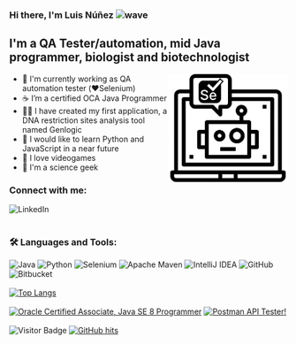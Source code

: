 ### Hi there, I'm Luis Núñez <img alt="wave" src="https://raw.githubusercontent.com/syedareehaquasar/syedareehaquasar/master/gifs/Hi.gif" width="26px" height="26"/>

## I'm a QA Tester/automation, mid Java programmer, biologist and biotechnologist
<img src="https://raw.githubusercontent.com/luinungom/luinungom/master/Selenium.png" align="right" height="200" />

- :robot: I'm currently working as QA automation tester (❤️Selenium)
- :coffee: I’m a certified OCA Java Programmer
- :man_technologist: I have created my first application, a DNA restriction sites analysis tool named Genlogic
- :snake: I would like to learn Python and JavaScript in a near future
- :space_invader: I love videogames
- :microscope: I'm a science geek

### Connect with me:
[<img align="left" alt="LinkedIn" src="https://img.shields.io/badge/LinkedIn-0077B5?style=for-the-badge&logo=linkedin&logoColor=white"/>](https://www.linkedin.com/in/luisnunezgomez)
<br></br>
### 🛠 Languages and Tools:
![Java](https://img.shields.io/badge/java-%23ED8B00.svg?style=for-the-badge&logo=openjdk&logoColor=white)
![Python](https://img.shields.io/badge/python-3670A0?style=for-the-badge&logo=python&logoColor=ffdd54)
![Selenium](https://img.shields.io/badge/-selenium-%43B02A?style=for-the-badge&logo=selenium&logoColor=white)
![Apache Maven](https://img.shields.io/badge/Apache%20Maven-C71A36?style=for-the-badge&logo=Apache%20Maven&logoColor=white)
![IntelliJ IDEA](https://img.shields.io/badge/IntelliJIDEA-000000.svg?style=for-the-badge&logo=intellij-idea&logoColor=white)
![GitHub](https://img.shields.io/badge/github-%23121011.svg?style=for-the-badge&logo=github&logoColor=white)
![Bitbucket](https://img.shields.io/badge/bitbucket-%230047B3.svg?style=for-the-badge&logo=bitbucket&logoColor=white)
<br></br>
[![Top Langs](https://github-readme-stats.vercel.app/api/top-langs/?username=luinungom&layout=compact&show_icons=true&theme=tokyonight)](https://github.com/anuraghazra/github-readme-stats)
<br></br>
<a href="https://www.credly.com/badges/bf068285-467b-4ee2-bd97-9737e1cf41b3/" title="Oracle Certified Associate, Java SE 8 Programmer"><img src="https://github.com/user-attachments/assets/f7ab0442-c513-4837-8a2e-c8be43eed65b" alt="Oracle Certified Associate, Java SE 8 Programmer" width="10%" height="" /></a>
<a href="https://badgr.com/public/assertions/gqf9Jff4SdaOzVZaLg3Lmg?identity__email=luinungom@gmail.com" title="Postman API Tester"><img src="https://github.com/user-attachments/assets/cb2e2180-97c3-47d3-b252-81bddbbeb4ed" alt="Postman API Tester!" width="10%" height="" /></a>
<br></br>
![Visitor Badge](https://visitor-badge.laobi.icu/badge?page_id=luinungom.luinungom)
<a href="https://github.com/alwinw/alwinw" target="_blank"><img alt="GitHub hits" src="https://img.shields.io/github/last-commit/luinungom/luinungom?label=profile%20updated&style=flat-square"></a>
